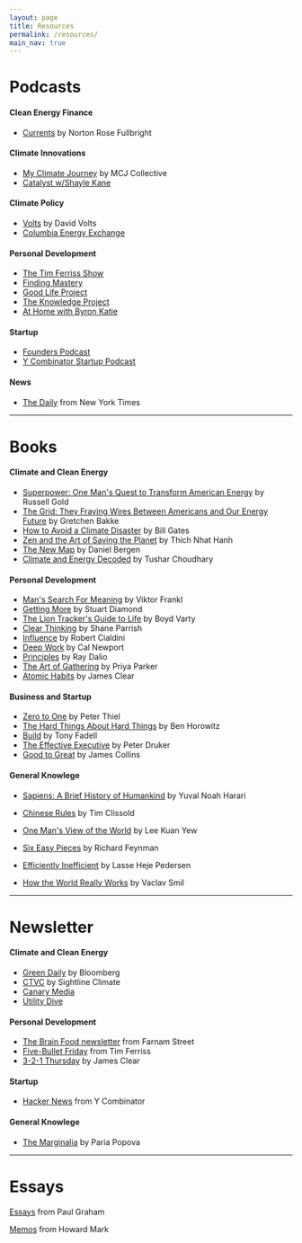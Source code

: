 ```yaml
---
layout: page
title: Resources
permalink: /resources/
main_nav: true
---
```


# Podcasts

#### Clean Energy Finance

- [Currents](https://www.projectfinance.law/podcasts/) by Norton Rose Fullbright

#### Climate Innovations

- [My Climate Journey](https://mcj.vc/media/podcast) by MCJ Collective
- [Catalyst w/Shayle Kane](https://open.spotify.com/show/4C5Qx3wJn0GeTnDxIVYcAR)

#### Climate Policy

- [Volts](https://open.spotify.com/show/3dYMY5T3UZJLDKFQaA3tFS) by David Volts
- [Columbia Energy Exchange](https://www.energypolicy.columbia.edu/series/columbia-energy-exchange/)

#### Personal Development

- [The Tim Ferriss Show](https://tim.blog/podcast/)
- [Finding Mastery](https://findingmastery.com/podcast-start/)
- [Good Life Project](https://www.goodlifeproject.com/podcast/)
- [The Knowledge Project](https://fs.blog/episodes/)
- [At Home with Byron Katie](https://thework.com/at-home-with-byron-katie-podcast/)

#### Startup

- [Founders Podcast](https://www.founderspodcast.com/) 
- [Y Combinator Startup Podcast](https://www.ycombinator.com/blog/tag/podcast)

#### News

- [The Daily](https://www.nytimes.com/column/the-daily) from New York Times



------

# Books

#### Climate and Clean Energy

- [Superpower: One Man's Quest to Transform American Energy](https://www.amazon.com/Superpower-Quest-Transform-American-Energy/dp/1501163582) by Russell Gold
- [The Grid: They Fraying Wires Between Americans and Our Energy Future](https://www.amazon.com/Grid-Fraying-Between-Americans-Energy-ebook/dp/B01DM9Q6CQ) by Gretchen Bakke
- [How to Avoid a Climate Disaster](https://www.amazon.com/How-Avoid-Climate-Disaster-Breakthroughs/dp/059321577X) by Bill Gates
- [Zen and the Art of Saving the Planet](https://www.amazon.com/Saving-Planet-Thich-Nhat-Hanh/dp/0062954792) by Thich Nhat Hanh
- [The New Map](https://www.amazon.com/New-Map-Energy-Climate-Nations/dp/1594206430) by Daniel Bergen
- [Climate and Energy Decoded](https://www.amazon.com/Climate-Energy-Decoded-Low-Carbon-Transition/dp/B0B92L1MKV) by Tushar Choudhary

#### Personal Development

- [Man's Search For Meaning](https://www.amazon.com/Mans-Search-Meaning-Viktor-Frankl-ebook/dp/B009U9S6FI?ref_=ast_author_mpb) by Viktor Frankl
- [Getting More](https://www.amazon.com/Getting-More-Negotiate-Succeed-Work/dp/0307716902) by Stuart Diamond
- [The Lion Tracker's Guide to Life](https://www.amazon.com/Lion-Trackers-Guide-Life-ebook/dp/B07LC9C7Q4) by Boyd Varty
- [Clear Thinking](https://www.amazon.com/Clear-Thinking-Turning-Ordinary-Extraordinary/dp/0593086112) by Shane Parrish
- [Influence](https://www.amazon.com/Influence-Psychology-Persuasion-Robert-Cialdini/dp/006124189X) by Robert Cialdini
- [Deep Work](https://www.amazon.com/Deep-Work-Focused-Success-Distracted/dp/1455586692) by Cal Newport
- [Principles](https://www.amazon.com/Principles-Life-Work-Ray-Dalio/dp/1501124021) by Ray Dalio
- [The Art of Gathering](https://www.amazon.com/Art-Gathering-How-Meet-Matters/dp/1594634920) by Priya Parker
- [Atomic Habits](https://jamesclear.com/atomic-habits) by James Clear

#### Business and Startup

- [Zero to One](https://www.amazon.com/Zero-One-Notes-Startups-Future/dp/0804139296) by Peter Thiel
- [The Hard Things About Hard Things](https://www.amazon.com/Hard-Thing-About-Things-Building/dp/0062273205) by Ben Horowitz
- [Build](https://www.amazon.com/Build/dp/1787634116) by Tony Fadell
- [The Effective Executive](https://www.amazon.com/Effective-Executive-Definitive-Harperbusiness-Essentials/dp/0060833459) by Peter Druker
- [Good to Great](https://www.amazon.com/Good-Great-Some-Companies-Others/dp/0066620996) by James Collins

#### General Knowlege

- [Sapiens: A Brief History of Humankind](https://www.amazon.com/Sapiens-Humankind-Yuval-Noah-Harari/dp/0062316095) by Yuval Noah Harari

- [Chinese Rules](https://www.amazon.com/Chinese-Rules-Dengs-Timeless-Lessons/dp/0062316575) by Tim Clissold

- [One Man's View of the World](https://www.amazon.com/One-Mans-View-World-Kuan/dp/9814342564) by Lee Kuan Yew

- [Six Easy Pieces](https://www.amazon.com/Six-Easy-Pieces-Essentials-Explained/dp/0465025277) by Richard Feynman

- [Efficiently Inefficient](https://www.amazon.com/Efficiently-Inefficient-Invests-Market-Determined/dp/0691166196) by Lasse Heje Pedersen

- [How the World Really Works](https://www.amazon.com/How-World-Really-Works-Science/dp/0593297067) by Vaclav Smil

  

------

# Newsletter

#### Climate and Clean Energy

- [Green Daily](https://www.bloomberg.com/account/newsletters/green) by Bloomberg
- [CTVC](https://www.ctvc.co/tag/newsletter/) by Sightline Climate
- [Canary Media](https://www.canarymedia.com/)
- [Utility Dive](https://www.utilitydive.com/)

#### Personal Development

- [The Brain Food newsletter](https://www.founderspodcast.com/) from Farnam Street
- [Five-Bullet Friday](https://go.tim.blog/5-bullet-friday-1/) from Tim Ferriss
- [3-2-1 Thursday](https://jamesclear.com/3-2-1) by James Clear

#### Startup

- [Hacker News](https://news.ycombinator.com/) from Y Combinator

#### General Knowlege

- [The Marginalia](https://www.themarginalian.org/) by Paria Popova



------

# Essays

[Essays](https://paulgraham.com/articles.html) from Paul Graham

[Memos](https://www.oaktreecapital.com/insights) from Howard Mark













